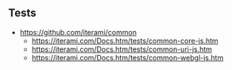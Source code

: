 Tests
-----

* https://github.com/iterami/common
  * https://iterami.com/Docs.htm/tests/common-core-js.htm
  * https://iterami.com/Docs.htm/tests/common-uri-js.htm
  * https://iterami.com/Docs.htm/tests/common-webgl-js.htm
